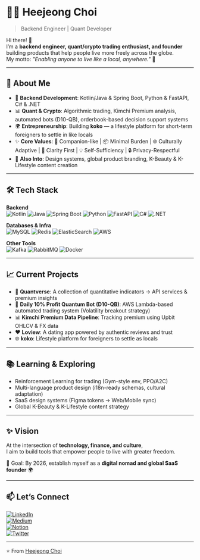 
# 👩‍💻 Heejeong Choi  

> Backend Engineer | Quant Developer

Hi there! 👋  
I’m a **backend engineer, quant/crypto trading enthusiast, and founder** building products that help people live more freely across the globe.  
My motto: *"Enabling anyone to live like a local, anywhere."* 🚀  

---

## 🌟 About Me
- 🔭 **Backend Development**: Kotlin/Java & Spring Boot, Python & FastAPI, C# & .NET  
- 📊 **Quant & Crypto**: Algorithmic trading, Kimchi Premium analysis, automated bots (D10-QB), orderbook-based decision support systems  
- 🌍 **Entrepreneurship**: Building **koko** — a lifestyle platform for short-term foreigners to settle in like locals  
- ✨ **Core Values**: 🤝 Companion-like | 📦 Minimal Burden | 🌐 Culturally Adaptive | 🧭 Clarity First | 💡 Self-Sufficiency | 🔒 Privacy-Respectful  
- 🎨 **Also Into**: Design systems, global product branding, K-Beauty & K-Lifestyle content creation  

---

## 🛠 Tech Stack
**Backend**  
![Kotlin](https://img.shields.io/badge/Kotlin-7F52FF?style=flat&logo=kotlin&logoColor=white)
![Java](https://img.shields.io/badge/Java-ED8B00?style=flat&logo=java&logoColor=white)
![Spring Boot](https://img.shields.io/badge/SpringBoot-6DB33F?style=flat&logo=springboot&logoColor=white)
![Python](https://img.shields.io/badge/Python-3776AB?style=flat&logo=python&logoColor=white)
![FastAPI](https://img.shields.io/badge/FastAPI-009688?style=flat&logo=fastapi&logoColor=white)
![C#](https://img.shields.io/badge/C%23-239120?style=flat&logo=csharp&logoColor=white)
![.NET](https://img.shields.io/badge/.NET-512BD4?style=flat&logo=dotnet&logoColor=white)

**Databases & Infra**  
![MySQL](https://img.shields.io/badge/MySQL-4479A1?style=flat&logo=mysql&logoColor=white)
![Redis](https://img.shields.io/badge/Redis-DC382D?style=flat&logo=redis&logoColor=white)
![ElasticSearch](https://img.shields.io/badge/ElasticSearch-005571?style=flat&logo=elasticsearch&logoColor=white)
![AWS](https://img.shields.io/badge/AWS-232F3E?style=flat&logo=amazonaws&logoColor=white)

**Other Tools**  
![Kafka](https://img.shields.io/badge/Kafka-231F20?style=flat&logo=apachekafka&logoColor=white)
![RabbitMQ](https://img.shields.io/badge/RabbitMQ-FF6600?style=flat&logo=rabbitmq&logoColor=white)
![Docker](https://img.shields.io/badge/Docker-2496ED?style=flat&logo=docker&logoColor=white)

---

## 📈 Current Projects
- 🧮 **Quantverse**: A collection of quantitative indicators → API services & premium insights  
- 🤖 **Daily 10% Profit Quantum Bot (D10-QB)**: AWS Lambda-based automated trading system (Volatility breakout strategy)  
- 📊 **Kimchi Premium Data Pipeline**: Tracking premium using Upbit OHLCV & FX data  
- ❤️ **Loview**: A dating app powered by authentic reviews and trust  
- 🌐 **koko**: Lifestyle platform for foreigners to settle as locals  

---

## 📚 Learning & Exploring
- Reinforcement Learning for trading (Gym-style env, PPO/A2C)  
- Multi-language product design (i18n-ready schemas, cultural adaptation)  
- SaaS design systems (Figma tokens → Web/Mobile sync)  
- Global K-Beauty & K-Lifestyle content strategy  

---

## ✨ Vision
At the intersection of **technology, finance, and culture**,  
I aim to build tools that empower people to live with greater freedom.  

🎯 Goal: By 2026, establish myself as a **digital nomad and global SaaS founder** 🌍  

---

## 📫 Let’s Connect
[![LinkedIn](https://img.shields.io/badge/LinkedIn-0A66C2?style=flat&logo=linkedin&logoColor=white)](https://linkedin.com/in/heejeong-choi)  
[![Medium](https://img.shields.io/badge/Medium-12100E?style=flat&logo=medium&logoColor=white)](https://medium.com/@heejeong)  
[![Notion](https://img.shields.io/badge/Notion-000000?style=flat&logo=notion&logoColor=white)](https://notion.so)  
[![Twitter](https://img.shields.io/badge/Twitter-1DA1F2?style=flat&logo=twitter&logoColor=white)](https://x.com)  

---

⭐️ From [Heejeong Choi](https://github.com/bbring2)
